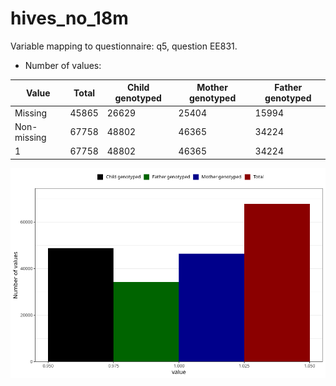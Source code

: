 # hives_no_18m
Variable mapping to questionnaire: q5, question EE831.
- Number of values:

| Value | Total | Child genotyped | Mother genotyped | Father genotyped |
| ----- | ----- | --------------- | ---------------- | ---------------- |
| Missing | 45865 | 26629 | 25404 | 15994 |
| Non-missing | 67758 | 48802 | 46365 | 34224 |
| 1 | 67758 | 48802 | 46365 | 34224 |



![](hives_no_18m_n.png)



